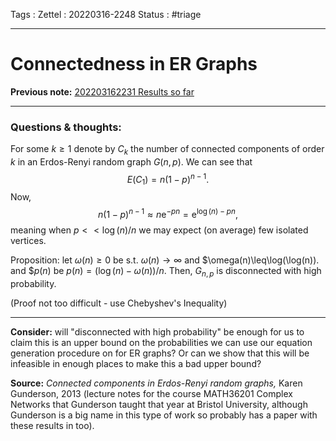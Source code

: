 Tags :
Zettel :  20220316-2248
Status : #triage 

-----

# Connectedness in ER Graphs

**Previous note:** [202203162231 Results so far](202203162231%20Results%20so%20far.md)

-----

### Questions & thoughts:

For some $k\geq 1$ denote by $C_k$ the number of connected components of order $k$ in an Erdos-Renyi random graph $G(n,p)$. We can see that 
$$ 
E(C_1)=n(1-p)^{n-1}.
$$
Now, 
$$n(1-p)^{n-1}\approx n\textrm{e}^{-pn}=\textrm{e}^{\log{(n)}-pn},$$ 
meaning when $p<<\log(n)/n$ we may expect (on average) few isolated vertices. 

Proposition: let $\omega(n)\geq0$ be s.t. $\omega(n)\rightarrow\infty$ and $\omega(n)\leq\log(\log(n)). and $$p(n)$ be $p(n)=(\log(n)-\omega(n))/n.$ Then, $G_{n,p}$ is disconnected with high probability.

(Proof not too difficult - use Chebyshev's Inequality)

-----
 
**Consider:** will "disconnected with high probability" be enough for us to claim this is an upper bound on the probabilities we can use our equation generation procedure on for ER graphs? Or can we show that this will be infeasible in enough places to make this a bad upper bound?


**Source:** _Connected components in Erdos-Renyi random graphs,_ Karen Gunderson, 2013 (lecture notes for the course MATH36201 Complex Networks that Gunderson taught that year at Bristol University, although Gunderson is a big name in this type of work so probably has a paper with these results in too).


